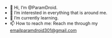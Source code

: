 - 👋 Hi, I’m @ParamDroid.
- 👀 I’m interested in everything that is around me.
- 🌱 I’m currently learning.
- 📫 How to reach me: Reach me through my emailparamdroid301@gmail.com
<!---
Comments.
--->
